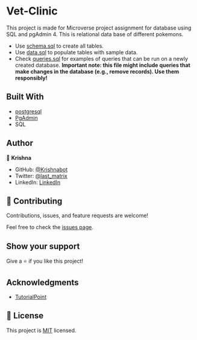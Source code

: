 # Vet-Clinic

This project is made for  Microverse project assignment for  database using SQL and pgAdmin 4. This is relational  data base of different pokemons.

- Use [schema.sql](./schema.sql) to create all tables.
- Use [data.sql](./data.sql) to populate tables with sample data.
- Check [queries.sql](./queries.sql) for examples of queries that can be run on a newly created database. **Important note: this file might include queries that make changes in the database (e.g., remove records). Use them responsibly!**

## Built With

- [postgresql](https://www.postgresql.org/)
- [PgAdmin](https://www.pgadmin.org/)
- SQL


## Author

👤 **Krishna**

- GitHub: [@Krishnabot](https://github.com/Krishnabot)
- Twitter: [@last_matrix](https://twitter.com/last_matrix)
- LinkedIn: [LinkedIn](https://www.linkedin.com/in/krishna-prasad-acharya-3596bb130/)


## 🤝 Contributing

Contributions, issues, and feature requests are welcome!

Feel free to check the [issues page](https://github.com/Krishnabot/vet_clinic/issues).

## Show your support

Give a ⭐️ if you like this project!

## Acknowledgments

- [TutorialPoint](https://www.tutorialspoint.com/index.htm)
## 📝 License

This project is [MIT](./MIT.md) licensed.

